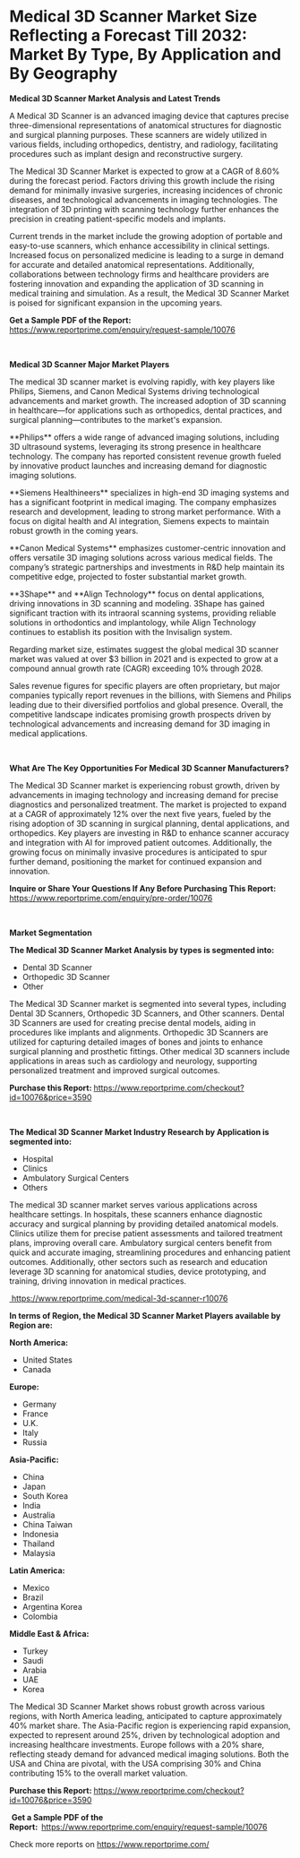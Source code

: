 <p><h1>Medical 3D Scanner Market Size Reflecting a Forecast Till 2032: Market By Type, By Application and By Geography</h1></p><p><strong>Medical 3D Scanner Market Analysis and Latest Trends</strong></p>
<p><p>A Medical 3D Scanner is an advanced imaging device that captures precise three-dimensional representations of anatomical structures for diagnostic and surgical planning purposes. These scanners are widely utilized in various fields, including orthopedics, dentistry, and radiology, facilitating procedures such as implant design and reconstructive surgery.</p><p>The Medical 3D Scanner Market is expected to grow at a CAGR of 8.60% during the forecast period. Factors driving this growth include the rising demand for minimally invasive surgeries, increasing incidences of chronic diseases, and technological advancements in imaging technologies. The integration of 3D printing with scanning technology further enhances the precision in creating patient-specific models and implants.</p><p>Current trends in the market include the growing adoption of portable and easy-to-use scanners, which enhance accessibility in clinical settings. Increased focus on personalized medicine is leading to a surge in demand for accurate and detailed anatomical representations. Additionally, collaborations between technology firms and healthcare providers are fostering innovation and expanding the application of 3D scanning in medical training and simulation. As a result, the Medical 3D Scanner Market is poised for significant expansion in the upcoming years.</p></p>
<p><strong>Get a Sample PDF of the Report:&nbsp;</strong> <a href="https://www.reportprime.com/enquiry/request-sample/10076?utm_campaign=2927&utm_medium=2&utm_source=Github&utm_content=ia&utm_term=20032025&utm_id=medical-3d-scanner">https://www.reportprime.com/enquiry/request-sample/10076</a></p>
<p>&nbsp;</p>
<p><strong>Medical 3D Scanner Major Market Players</strong></p>
<p><p>The medical 3D scanner market is evolving rapidly, with key players like Philips, Siemens, and Canon Medical Systems driving technological advancements and market growth. The increased adoption of 3D scanning in healthcare—for applications such as orthopedics, dental practices, and surgical planning—contributes to the market's expansion.</p><p>**Philips** offers a wide range of advanced imaging solutions, including 3D ultrasound systems, leveraging its strong presence in healthcare technology. The company has reported consistent revenue growth fueled by innovative product launches and increasing demand for diagnostic imaging solutions.</p><p>**Siemens Healthineers** specializes in high-end 3D imaging systems and has a significant footprint in medical imaging. The company emphasizes research and development, leading to strong market performance. With a focus on digital health and AI integration, Siemens expects to maintain robust growth in the coming years.</p><p>**Canon Medical Systems** emphasizes customer-centric innovation and offers versatile 3D imaging solutions across various medical fields. The company’s strategic partnerships and investments in R&D help maintain its competitive edge, projected to foster substantial market growth.</p><p>**3Shape** and **Align Technology** focus on dental applications, driving innovations in 3D scanning and modeling. 3Shape has gained significant traction with its intraoral scanning systems, providing reliable solutions in orthodontics and implantology, while Align Technology continues to establish its position with the Invisalign system.</p><p>Regarding market size, estimates suggest the global medical 3D scanner market was valued at over $3 billion in 2021 and is expected to grow at a compound annual growth rate (CAGR) exceeding 10% through 2028.</p><p>Sales revenue figures for specific players are often proprietary, but major companies typically report revenues in the billions, with Siemens and Philips leading due to their diversified portfolios and global presence. Overall, the competitive landscape indicates promising growth prospects driven by technological advancements and increasing demand for 3D imaging in medical applications.</p></p>
<p>&nbsp;</p>
<p><strong>What Are The Key Opportunities For Medical 3D Scanner Manufacturers?</strong></p>
<p><p>The Medical 3D Scanner market is experiencing robust growth, driven by advancements in imaging technology and increasing demand for precise diagnostics and personalized treatment. The market is projected to expand at a CAGR of approximately 12% over the next five years, fueled by the rising adoption of 3D scanning in surgical planning, dental applications, and orthopedics. Key players are investing in R&D to enhance scanner accuracy and integration with AI for improved patient outcomes. Additionally, the growing focus on minimally invasive procedures is anticipated to spur further demand, positioning the market for continued expansion and innovation.</p></p>
<p><strong>Inquire or Share Your Questions If Any Before Purchasing This Report:</strong> <a href="https://www.reportprime.com/enquiry/pre-order/10076?utm_campaign=2927&utm_medium=2&utm_source=Github&utm_content=ia&utm_term=20032025&utm_id=medical-3d-scanner">https://www.reportprime.com/enquiry/pre-order/10076</a></p>
<p>&nbsp;</p>
<p><strong>Market Segmentation</strong></p>
<p><strong>The Medical 3D Scanner Market Analysis by types is segmented into:</strong></p>
<p><ul><li>Dental 3D Scanner</li><li>Orthopedic 3D Scanner</li><li>Other</li></ul></p>
<p><p>The Medical 3D Scanner market is segmented into several types, including Dental 3D Scanners, Orthopedic 3D Scanners, and Other scanners. Dental 3D Scanners are used for creating precise dental models, aiding in procedures like implants and alignments. Orthopedic 3D Scanners are utilized for capturing detailed images of bones and joints to enhance surgical planning and prosthetic fittings. Other medical 3D scanners include applications in areas such as cardiology and neurology, supporting personalized treatment and improved surgical outcomes.</p></p>
<p><strong>Purchase this Report:&nbsp;</strong><a href="https://www.reportprime.com/checkout?id=10076&price=3590&utm_campaign=2927&utm_medium=2&utm_source=Github&utm_content=ia&utm_term=20032025&utm_id=medical-3d-scanner">https://www.reportprime.com/checkout?id=10076&price=3590</a></p>
<p>&nbsp;</p>
<p><strong>The Medical 3D Scanner Market Industry Research by Application is segmented into:</strong></p>
<p><ul><li>Hospital</li><li>Clinics</li><li>Ambulatory Surgical Centers</li><li>Others</li></ul></p>
<p><p>The medical 3D scanner market serves various applications across healthcare settings. In hospitals, these scanners enhance diagnostic accuracy and surgical planning by providing detailed anatomical models. Clinics utilize them for precise patient assessments and tailored treatment plans, improving overall care. Ambulatory surgical centers benefit from quick and accurate imaging, streamlining procedures and enhancing patient outcomes. Additionally, other sectors such as research and education leverage 3D scanning for anatomical studies, device prototyping, and training, driving innovation in medical practices.</p></p>
<p><a href="https://www.reportprime.com/medical-3d-scanner-r10076?utm_campaign=2927&utm_medium=2&utm_source=Github&utm_content=ia&utm_term=20032025&utm_id=medical-3d-scanner">&nbsp;https://www.reportprime.com/medical-3d-scanner-r10076</a></p>
<p><strong>In terms of Region, the Medical 3D Scanner Market Players available by Region are:</strong></p>
<p>
    <p> <strong> North America: </strong>
        <ul>
            <li>United States</li>
            <li>Canada</li>
        </ul>
        </p> 
    <p> <strong> Europe: </strong>
        <ul>
            <li>Germany</li>
            <li>France</li>
            <li>U.K.</li>
            <li>Italy</li>
            <li>Russia</li>
        </ul>
        </p> 
    <p> <strong> Asia-Pacific: </strong>
        <ul>
            <li>China</li>
            <li>Japan</li>
            <li>South Korea</li>
            <li>India</li>
            <li>Australia</li>
            <li>China Taiwan</li>
            <li>Indonesia</li>
            <li>Thailand</li>
            <li>Malaysia</li>
        </ul>
        </p> 
    <p> <strong> Latin America: </strong>
        <ul>
            <li>Mexico</li>
            <li>Brazil</li>
            <li>Argentina Korea</li>
            <li>Colombia</li>
        </ul>
        </p> 
    <p> <strong> Middle East & Africa: </strong>
        <ul>
            <li>Turkey</li>
            <li>Saudi</li>
            <li>Arabia</li>
            <li>UAE</li>
            <li>Korea</li>
        </ul>
    </p>
    </p>
<p><p>The Medical 3D Scanner Market shows robust growth across various regions, with North America leading, anticipated to capture approximately 40% market share. The Asia-Pacific region is experiencing rapid expansion, expected to represent around 25%, driven by technological adoption and increasing healthcare investments. Europe follows with a 20% share, reflecting steady demand for advanced medical imaging solutions. Both the USA and China are pivotal, with the USA comprising 30% and China contributing 15% to the overall market valuation.</p></p>
<p><strong>Purchase this Report: </strong><a href="https://www.reportprime.com/checkout?id=10076&price=3590&utm_campaign=2927&utm_medium=2&utm_source=Github&utm_content=ia&utm_term=20032025&utm_id=medical-3d-scanner">https://www.reportprime.com/checkout?id=10076&price=3590</a></p>
<p>&nbsp;<strong>Get a Sample PDF of the Report:&nbsp;&nbsp;</strong><a href="https://www.reportprime.com/enquiry/request-sample/10076?utm_campaign=2927&utm_medium=2&utm_source=Github&utm_content=ia&utm_term=20032025&utm_id=medical-3d-scanner">https://www.reportprime.com/enquiry/request-sample/10076</a></p>
<p><strong></strong></p>
<p>Check more reports on <a href="https://www.reportprime.com/?utm_campaign=2927&utm_medium=2&utm_source=Github&utm_content=ia&utm_term=20032025&utm_id=medical-3d-scanner">https://www.reportprime.com/</a></p>